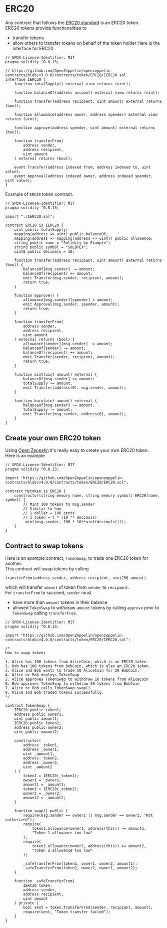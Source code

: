 # ERC20
Any contract that follows the [ERC20 standard](https://eips.ethereum.org/EIPS/eip-20) is an ERC20 token.  
ERC20 tokens provide functionalities to
* transfer tokens
* allow others to transfer tokens on behalf of the token holder
Here is the interface for ERC20.
```
// SPDX-License-Identifier: MIT
pragma solidity ^0.8.13;

// https://github.com/OpenZeppelin/openzeppelin-contracts/blob/v3.0.0/contracts/token/ERC20/IERC20.sol
interface IERC20 {
	function totalSupply() external view returns (uint);

	function balanceOf(address account) external view returns (uint);

	function transfer(address recipient, uint amount) external returns (bool);

	function allowance(address owner, address spender) external view returns (uint);

	function approve(address spender, uint amount) external returns (bool);

	function transferFrom(
		address sender,
		address recipient,
		uint amount
	) external returns (bool);

	event Transfer(address indexed from, address indexed to, uint value);
	event Approval(address indexed owner, address indexed spender, uint value);
}
```
Example of `ERC20` token contract.
```
// SPDX-License-Identifier: MIT
pragma solidity ^0.8.13;

import "./IERC20.sol";

contract ERC20 is IERC20 {
	uint public totalSupply;
	mapping(address => uint) public balanceOf;
	mapping(address => mapping(address => uint)) public allowance;
	string public name = "Solidity by Example";
	string public symbol = "SOLBYEX";
	uint8 public decimals = 18;

	function transfer(address recipient, uint amount) external returns (bool) { 
		balanceOf[msg.sender] -= amount;
		balanceOf[recipient] += amount;
		emit Transfer(msg.sender, recipient, amount);
		return true;
	}

	function approve() {
		allowance[msg.sender][spender] = amount;
		emit Approval(msg.sender, spender, amount);
		return true;
	}

	function transferFrom(
		address sender,
		address recipient,
		uint amount
	) external returns (bool) {
		allowance[sender][msg.sender] -= amount;
		balanceOf[sender] -= amount;
		balanceOf[recipient] += amount;
		emit Transfer(sender, recipient, amount);
		return true;
	}

	function mint(uint amount) external {
		balanceOf[msg.sender] += amount;
		totalSupply += amount;
		emit Transfer(address(0), msg.sender, amount);
	}

	function burn(uint amount) external {
		balanceOf[msg.sender] -= amount;
		totalSupply -= amount;
		emit Transfer(msg.sender, address(0), amount);
	}
}
```
## Create your own ERC20 token
Using [Open Zeppelin](https://github.com/OpenZeppelin/openzeppelin-contracts) it's really easy to create your own ERC20 token.  
Here is an example
```
// SPDX-License-Identifier: MIT
pragma solidity ^0.8.13;

import "https://github.com/OpenZeppelin/openzeppelin-contracts/blob/v4.0.0/contracts/token/ERC20/ERC20.sol";

contract Mytoken is ERC20 {
	constructor(string memory name, string memory symbol) ERC20(name, symbol) {
		// Mint 100 tokens to msg.sender
		// Similar to how
		// 1 dollar = 100 cents
		// 1 token = t * (10 ** decimals)
		_mint(msg.sender, 100 * 10**uint(decimals()));
	}
}
```
## Contract to swap tokens
Here is an example contract, `TokenSwap`, to trade one ERC20 token for another.  
This contract will swap tokens by calling
```
transferFrom(address sender, address recipient, uint256 amount)
```
which will transfer `amount` of token from `sender` to `recipient`.  
For `transferFrom` to succeed, `sender` must
* have more than `amount` tokens in their balance
* allowed `TokenSwap` to withdraw `amount` tokens by calling `approve`
prior to `TokenSwap` calling `transferFrom`.
```
// SPDX-License-Identifier: MIT
pragma solidity ^0.8.13;

import "https://github.com/OpenZeppelin/openzeppelin-contracts/blob/v4.0.0/contracts/token/ERC20/IERC20.sol";

/*
How to swap tokens

1. Alice has 100 tokens from AliceCoin, which is an ERC20 token.
2. Bob has 100 tokens from BobCoin, which is also an ERC20 token.
3. Alice and Bob wants to trade 10 AliceCoin for 20 BobCoin.
4. Alice or Bob deploys TokenSwap
5. Alice approves TokenSwap to withdraw 10 tokens from AliceCoin
6. Bob approves TokenSwap to withdraw 20 tokens from BobCoin
7. Alice or Bob calls TokenSwap.swap()
8. Alice and Bob traded tokens successfully.
*/

contract TokenSwap {
	IERC20 public token1;
    address public owner1;
    uint public amount1;
    IERC20 public token2;
    address public owner2;
    uint public amount2;

    constructor(
        address _token1,
        address _owner1,
        uint _amount1,
        address _token2,
        address _owner2,
        uint _amount2
    ) {
        token1 = IERC20(_token1);
        owner1 = _owner1;
        amount1 = _amount1;
        token2 = IERC20(_token2);
        owner2 = _owner2;
        amount2 = _amount2;
    }

    function swap() public {
        require(msg.sender == owner1 || msg.sender == owner2, "Not authorized");
        require(
            token1.allowance(owner1, address(this)) >= amount1,
            "Token 1 allowance too low"
        );
        require(
            token2.allowance(owner2, address(this)) >= amount2,
            "Token 2 allowance too low"
        );

        _safeTransferFrom(token1, owner1, owner2, amount1);
        _safeTransferFrom(token2, owner2, owner1, amount2);
    }

    function _safeTransferFrom(
        IERC20 token,
        address sender,
        address recipient,
        uint amount
    ) private {
        bool sent = token.transferFrom(sender, recipient, amount);
        require(sent, "Token transfer failed");
    }
}
```